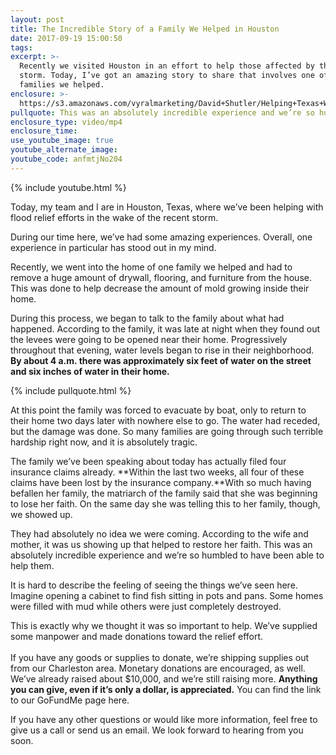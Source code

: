 ```yaml
---
layout: post
title: The Incredible Story of a Family We Helped in Houston
date: 2017-09-19 15:00:50
tags:
excerpt: >-
  Recently we visited Houston in an effort to help those affected by the recent
  storm. Today, I’ve got an amazing story to share that involves one of the
  families we helped.
enclosure: >-
  https://s3.amazonaws.com/vyralmarketing/David+Shutler/Helping+Texas+With+KW+-+Charleston+%2526+Mt.+Pleasant+Real+Estate+Agent.mp4
pullquote: This was an absolutely incredible experience and we’re so humbled to help.
enclosure_type: video/mp4
enclosure_time:
use_youtube_image: true
youtube_alternate_image:
youtube_code: anfmtjNo204
---
```



{% include youtube.html %}

Today, my team and I are in Houston, Texas, where we’ve been helping with flood relief efforts in the wake of the recent storm.

During our time here, we’ve had some amazing experiences. Overall, one experience in particular has stood out in my mind.

Recently, we went into the home of one family we helped and had to remove a huge amount of drywall, flooring, and furniture from the house. This was done to help decrease the amount of mold growing inside their home.

During this process, we began to talk to the family about what had happened. According to the family, it was late at night when they found out the levees were going to be opened near their home. Progressively throughout that evening, water levels began to rise in their neighborhood. **By about 4 a.m. there was approximately six feet of water on the street and six inches of water in their home.**

{% include pullquote.html %}

At this point the family was forced to evacuate by boat, only to return to their home two days later with nowhere else to go. The water had receded, but the damage was done. So many families are going through such terrible hardship right now, and it is absolutely tragic.

The family we’ve been speaking about today has actually filed four insurance claims already. **Within the last two weeks, all four of these claims have been lost by the insurance company.**With so much having befallen her family, the matriarch of the family said that she was beginning to lose her faith. On the same day she was telling this to her family, though, we showed up.

They had absolutely no idea we were coming. According to the wife and mother, it was us showing up that helped to restore her faith. This was an absolutely incredible experience and we’re so humbled to have been able to help them.

It is hard to describe the feeling of seeing the things we’ve seen here. Imagine opening a cabinet to find fish sitting in pots and pans. Some homes were filled with mud while others were just completely destroyed.

This is exactly why we thought it was so important to help. We’ve supplied some manpower and made donations toward the relief effort.<br><br>If you have any goods or supplies to donate, we’re shipping supplies out from our Charleston area. Monetary donations are encouraged, as well. We’ve already raised about $10,000, and we’re still raising more. **Anything you can give, even if it’s only a dollar, is appreciated.** You can find the link to our GoFundMe page here.&nbsp;

If you have any other questions or would like more information, feel free to give us a call or send us an email. We look forward to hearing from you soon.